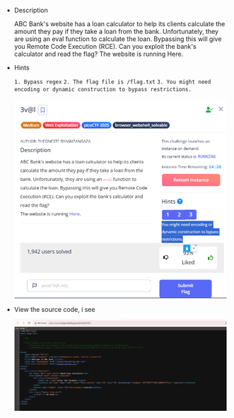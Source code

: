 - Description

    ABC Bank's website has a loan calculator to help its clients calculate the amount they pay if they take a loan from the bank. Unfortunately, they are using an eval function to calculate the loan. Bypassing this will give you Remote Code Execution (RCE). Can you exploit the bank's calculator and read the flag?
    The website is running Here.

- Hints

    `1. Bypass regex`
    `2. The flag file is /flag.txt`
    `3. You might need encoding or dynamic construction to bypass restrictions.`

    ![alt text](image-1.png)

- View the source code, i see

    ![alt text](image.png)